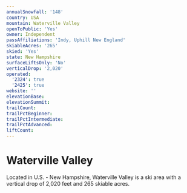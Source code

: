 ```yaml
---
annualSnowfall: '148'
country: USA
mountain: Waterville Valley
openToPublic: 'Yes'
owner: Independent
passAffiliations: 'Indy, Uphill New England'
skiableAcres: '265'
skied: 'Yes'
state: New Hampshire
surfaceLiftsOnly: 'No'
verticalDrop: '2,020'
operated:
  '2324': true
  '2425': true
website: ''
elevationBase:
elevationSummit:
trailCount:
trailPctBeginner:
trailPctIntermediate:
trailPctAdvanced:
liftCount:
---
```



# Waterville Valley

Located in U.S. - New Hampshire, Waterville Valley is a ski area with a vertical drop of 2,020 feet and 265 skiable acres.
